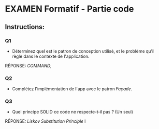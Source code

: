 # EXAMEN Formatif - Partie code 
## Instructions:

### Q1
- Déterminez quel est le patron de conception utilisé, et le problème qu'il règle dans le contexte de l'application.

RÉPONSE: *COMMAND*;

### Q2
- Complétez l'implémentation de l'app avec le patron *Façade*. 

### Q3
- Quel principe SOLID ce code ne respecte-t-il pas ? (Un seul)

RÉPONSE: *Liskov Substitution Principle* l